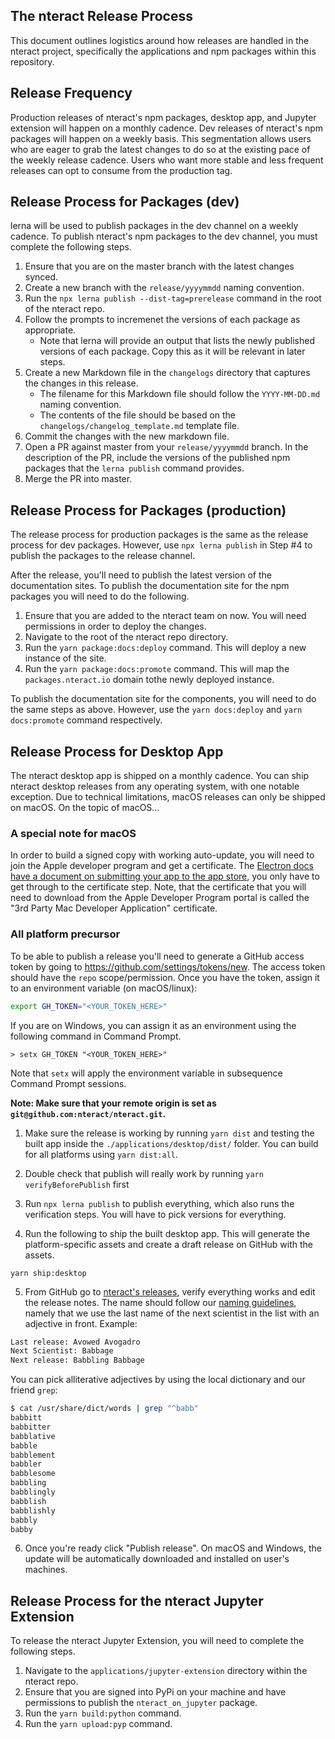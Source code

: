 ## The nteract Release Process

This document outlines logistics around how releases are handled in the nteract project, specifically the applications and npm packages within this repository.

## Release Frequency

Production releases of nteract's npm packages, desktop app, and Jupyter extension will happen on a monthly cadence. Dev releases of nteract's npm packages will happen on a weekly basis. This segmentation allows users who are eager to grab the latest changes to do so at the existing pace of the weekly release cadence. Users who want more stable and less frequent releases can opt to consume from the production tag.

## Release Process for Packages (dev)

lerna will be used to publish packages in the dev channel on a weekly cadence. To publish nteract's npm packages to the dev channel, you must complete the following steps.

1. Ensure that you are on the master branch with the latest changes synced.
2. Create a new branch with the `release/yyyymmdd` naming convention.
3. Run the `npx lerna publish --dist-tag=prerelease` command in the root of the nteract repo.
4. Follow the prompts to incremenet the versions of each package as appropriate.
   - Note that lerna will provide an output that lists the newly published versions of each package. Copy this as it will be relevant in later steps.
5. Create a new Markdown file in the `changelogs` directory that captures the changes in this release.
   - The filename for this Markdown file should follow the `YYYY-MM-DD.md` naming convention.
   - The contents of the file should be based on the `changelogs/changelog_template.md` template file.
6. Commit the changes with the new markdown file.
7. Open a PR against master from your `release/yyyymmdd` branch. In the description of the PR, include the versions of the published npm packages that the `lerna publish` command provides.
8. Merge the PR into master.

## Release Process for Packages (production)

The release process for production packages is the same as the release process for dev packages. However, use `npx lerna publish` in Step #4 to publish the packages to the release channel.

After the release, you'll need to publish the latest version of the documentation sites. To publish the documentation site for the npm packages you will need to do the following.

1. Ensure that you are added to the nteract team on now. You will need permissions in order to deploy the changes.
2. Navigate to the root of the nteract repo directory.
3. Run the `yarn package:docs:deploy` command. This will deploy a new instance of the site.
4. Run the `yarn package:docs:promote` command. This will map the `packages.nteract.io` domain tothe newly deployed instance.

To publish the documentation site for the components, you will need to do the same steps as above. However, use the `yarn docs:deploy` and `yarn docs:promote` command respectively.

## Release Process for Desktop App

The nteract desktop app is shipped on a monthly cadence. You can ship nteract desktop releases from any operating system, with one notable exception. Due to technical limitations, macOS releases can only be shipped on macOS. On the topic of macOS...

### A special note for macOS

In order to build a signed copy with working auto-update, you will need to join the Apple developer program and get a certificate. The [Electron docs have a document on submitting your app to the app store](https://github.com/electron/electron/blob/master/docs/tutorial/mac-app-store-submission-guide.md), you only have to get through to the certificate step. Note, that the certificate that you will need to download from the Apple Developer Program portal is called the "3rd Party Mac Developer Application" certificate.

### All platform precursor

To be able to publish a release you'll need to generate a GitHub access token by going to <https://github.com/settings/tokens/new>. The access token should have the `repo` scope/permission. Once you have the token, assign it to an environment variable (on macOS/linux):

```bash
export GH_TOKEN="<YOUR_TOKEN_HERE>"
```

If you are on Windows, you can assign it as an environment using the following command in Command Prompt.

```
> setx GH_TOKEN "<YOUR_TOKEN_HERE>"
```

Note that `setx` will apply the environment variable in subsequence Command Prompt sessions.

**Note: Make sure that your remote origin is set as `git@github.com:nteract/nteract.git`.**

1.  Make sure the release is working by running `yarn dist` and testing the built app inside the `./applications/desktop/dist/` folder. You can build for all platforms using `yarn dist:all`.

2.  Double check that publish will really work by running `yarn verifyBeforePublish` first

3.  Run `npx lerna publish` to publish everything, which also runs the verification steps. You will have to pick versions for everything.

4.  Run the following to ship the built desktop app. This will generate the platform-specific assets and create a draft release on GitHub with the assets.

```
yarn ship:desktop
```

5.  From GitHub go to [nteract's releases](https://github.com/nteract/nteract/releases), verify everything works and edit the release notes. The name should follow our [naming guidelines](https://github.com/nteract/naming), namely that we use the last name of the next scientist in the list with an adjective in front.
    Example:

```bash
Last release: Avowed Avogadro
Next Scientist: Babbage
Next release: Babbling Babbage
```

You can pick alliterative adjectives by using the local dictionary and our friend `grep`:

```bash
$ cat /usr/share/dict/words | grep "^babb"
babbitt
babbitter
babblative
babble
babblement
babbler
babblesome
babbling
babblingly
babblish
babblishly
babbly
babby
```

6.  Once you're ready click "Publish release". On macOS and Windows, the update will be automatically downloaded and installed on user's machines.

## Release Process for the nteract Jupyter Extension

To release the nteract Jupyter Extension, you will need to complete the following steps.

1. Navigate to the `applications/jupyter-extension` directory within the nteract repo.
2. Ensure that you are signed into PyPi on your machine and have permissions to publish the `nteract_on_jupyter` package.
3. Run the `yarn build:python` command.
4. Run the `yarn upload:pyp` command.
